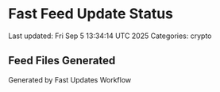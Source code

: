 # Fast Feed Update Status
Last updated: Fri Sep  5 13:34:14 UTC 2025
Categories: crypto

## Feed Files Generated

Generated by Fast Updates Workflow
